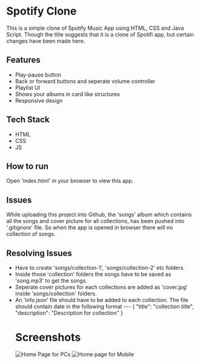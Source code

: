 # Spotify Clone
This is a simple clone of Spotify Music App using HTML, CSS and Java Script. Though the title suggests that it is a clone of Spotifi app, but certain changes have been made here.

## Features
- Play-pause button
- Back or forward buttons and seperate volume controller
- Playlist UI
- Shows your albums in card like structures
- Responsive design
## Tech Stack
- HTML
- CSS
- JS
## How to run
Open 'index.html' in your browser to view this app.
## Issues
While uploading this project into Github, the 'songs' album which contains all the songs and cover picture for all collections, has been pushed into '.gitignore' file. 
So when the app is opened in browser there will no collection of songs. 
## Resolving Issues
- Have to create 'songs/collection-1', 'songs/collection-2' etc folders.
- Inside those 'collection' folders the songs have to be saved as 'song.mp3' to get the songs.
- Seperate cover pictures for each collections are added as 'cover.jpg' inside 'songs/collection' folders.
- An 'info.json' file should have to be added to each collection. The file should contain date in the following format ---
  {
  "title": "collection title",
  "description": "Description for collection"
  }
  # Screenshots
  ![Home Page for PCs](https://github.com/naskar-akash/Spotify_Clone/issues/1#issue-3221779166)
  ![Home page for Mobile](https://github.com/naskar-akash/Spotify_Clone/issues/1#issuecomment-3060877839)
